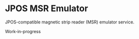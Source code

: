 # JPOS MSR Emulator
JPOS-compatible magnetic strip reader (MSR) emulator service.

Work-in-progress
